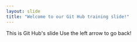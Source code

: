 ```yaml
---
layout: slide
title: "Welcome to our Git Hub training slide!"
---
```

This is Git Hub's slide
Use the left arrow to go back!
